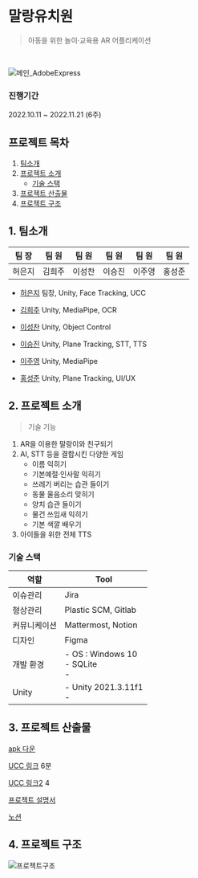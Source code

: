 # 말랑유치원
> 아동을 위한 놀이·교육용 AR 어플리케이션
<br/>

![메인_AdobeExpress](https://user-images.githubusercontent.com/88380737/204172042-e64195c5-47e1-412c-a52f-c8623dce8488.gif)

### 진행기간

2022.10.11 ~ 2022.11.21 (6주)

## 프로젝트 목차
1. [팀소개](#1-팀소개)
2. [프로젝트 소개](#2-프로젝트-소개)
   - [기술 스택](#기술-스택)
3. [프로젝트 산출물](#3-프로젝트-산출물)
4. [프로젝트 구조](#4-프로젝트-구조)

## 1. 팀소개

| 팀 장  | 팀 원 | 팀 원  | 팀 원  | 팀 원  | 팀 원  |
| :--------: | :--------: | :--------: | :--------: | :--------: | :--------: |
|   허은지   |   김희주   |   이성찬   |   이승진   |   이주영   |   홍성준 |

- [허은지](https://github.com/hxxejx) 팀장, Unity, Face Tracking, UCC

- [김희주](https://github.com/heeejoo0518) Unity, MediaPipe, OCR
- [이성찬](https://github.com/seongchanleelee) Unity, Object Control
- [이승진](https://github.com/lapera00) Unity, Plane Tracking, STT, TTS
- [이주영](https://github.com/jyoungl) Unity, MediaPipe
- [홍성준](https://github.com/yiso22) Unity, Plane Tracking, UI/UX

## 2. 프로젝트 소개

> 기술 기능
1. AR을 이용한 말랑이와 친구되기
2. AI, STT 등을 결합시킨 다양한 게임
   - 이름 익히기
   - 기본예절·인사말 익히기
   - 쓰레기 버리는 습관 들이기
   - 동물 울음소리 맞히기
   - 양치 습관 들이기
   - 물건 쓰임새 익히기
   - 기본 색깔 배우기
3. 아이들을 위한 전체 TTS

### 기술 스택
| 역할         | Tool                                                         |
| ------------ | ------------------------------------------------------------ |
| 이슈관리     | Jira                                                         |
| 형상관리     | Plastic SCM, Gitlab                                          |
| 커뮤니케이션 | Mattermost, Notion                                           |
| 디자인       | Figma                                                        |
| 개발 환경    | - OS : Windows 10<br/>- SQLite<br/>-   |
| Unity        | - Unity 2021.3.11f1<br/>-                |


## 3. 프로젝트 산출물

[apk 다운](https://drive.google.com/file/d/1q99NdREL7I94LkudiT5QKXm1jhS5hhlO/view?usp=sharing)

[UCC 링크](https://youtu.be/BCH0hkjmk6o) 6분

[UCC 링크2](https://www.youtube.com/watch?v=0Mf096r2h2s&t=2s) 4

[프로젝트 설명서](https://ruddy-hide-9de.notion.site/101979e1877942fdaf0be5b9df4753c5)

[노션](https://seongjunhong.notion.site/77e9f328839a48c1ac05448d1626317f)

## 4. 프로젝트 구조

<img src="https://i.ibb.co/YcCpMVB/architecture.png" alt="프로젝트구조" />

